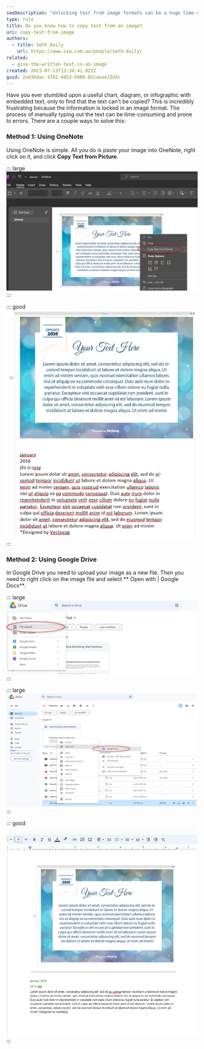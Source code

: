 ```yaml
---
seoDescription: "Unlocking text from image formats can be a huge time-saver and reduce errors when working with visual data. Learn how to copy text from images using OneNote or Google Drive's built-in tools!"
type: rule
title: Do you know how to copy text from an image?
uri: copy-text-from-image
authors:
  - title: Seth Daily
    url: https://www.ssw.com.au/people/seth-daily/
related:
  - give-the-written-text-in-an-image
created: 2023-07-13T13:34:41.822Z
guid: 2ed36dac-3782-4453-b906-82caeae13d3c
---
```


Have you ever stumbled upon a useful chart, diagram, or infographic with embedded text, only to find that the text can't be copied? This is incredibly frustrating because the information is locked in an image format. The process of manually typing out the text can be time-consuming and prone to errors. There are a couple ways to solve this:

<!--endintro-->

### Method 1: Using OneNote

Using OneNote is simple. All you do is paste your image into OneNote, right click on it, and click **Copy Text from Picture**.

::: large
![Figure: Paste image into OneNote and right click on it](one-note-1.png)
:::

::: good
![Figure: Good example - The text pastes below the image. Easy!](one-note-2.png)
:::

### Method 2: Using Google Drive

In Google Drive you need to upload your image as a new file. Then you need to right click on the image file and select ** Open with | Google Docs**.

::: large
![Figure: Upload your image first](drive-1.png)
:::

::: large
![Figure: Open your image with Google Docs](drive-2.png)
:::

::: good
![Figure: Good example - The text is added to the new document!](drive-3.png)
:::
